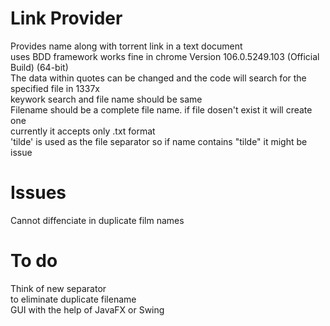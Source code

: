 # Link Provider
Provides name along with torrent link in a text document\
uses BDD framework works fine in chrome Version 106.0.5249.103 (Official Build) (64-bit)\
The data within quotes can be changed and the code will search for the specified file in 1337x\
keywork search and file name should be same\
Filename should be a complete file name. if file dosen't exist it will create one\
currently it accepts only .txt format\
'tilde' is used as the file separator so if name contains "tilde" it might be issue 

# Issues
Cannot diffenciate in duplicate film names

# To do
Think of new separator\
to eliminate duplicate filename\
GUI with the help of JavaFX or Swing
